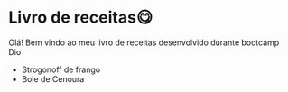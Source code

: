 # Livro de receitas😋

Olá! Bem vindo ao meu livro de receitas desenvolvido durante bootcamp Dio

- Strogonoff de frango
- Bole de Cenoura
